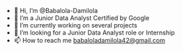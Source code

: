 - 👋 Hi, I’m @Babalola-Damilola
- 👀 I’m a Junior Data Analyst Certified by Google
- 🌱 I’m currently working on several projects
- 💞️ I’m looking for a Junior Data Analyst role or Internship
- 📫 How to reach me babaloladamilola42@gmail.com

<!---
Babalola-Damilola/Babalola-Damilola is a ✨ special ✨ repository because its `README.md` (this file) appears on your GitHub profile.
You can click the Preview link to take a look at your changes.
--->
